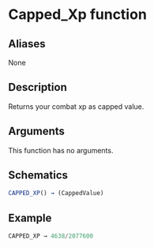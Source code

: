 # Capped_Xp function

## Aliases

None

## Description

Returns your combat xp as capped value.

## Arguments

This function has no arguments.

## Schematics

```js
CAPPED_XP() → (CappedValue)
```

## Example

```js
CAPPED_XP → 4638/2077600
```
